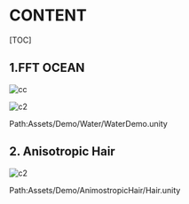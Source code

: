 # CONTENT

[TOC]

## 1.FFT OCEAN

![cc](https://github.com/losuffi/GraphicLab/blob/master/READMEPIC/A7.gif)

![c2](https://github.com/losuffi/GraphicLab/blob/master/READMEPIC/A8.gif)

 Path:Assets/Demo/Water/WaterDemo.unity

## 2. Anisotropic Hair

![c2](https://github.com/losuffi/GraphicLab/blob/master/READMEPIC/A9.gif)

Path:Assets/Demo/AnimostropicHair/Hair.unity